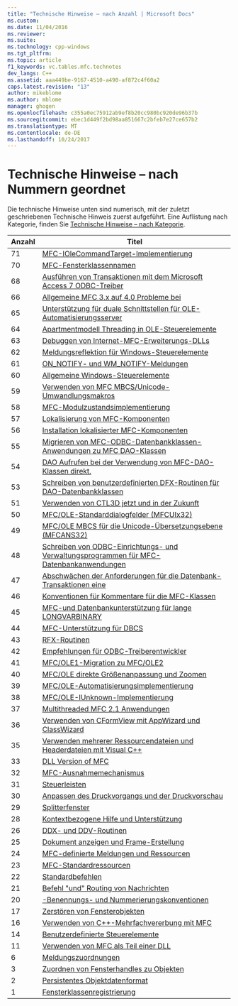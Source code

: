 ```yaml
---
title: "Technische Hinweise – nach Anzahl | Microsoft Docs"
ms.custom: 
ms.date: 11/04/2016
ms.reviewer: 
ms.suite: 
ms.technology: cpp-windows
ms.tgt_pltfrm: 
ms.topic: article
f1_keywords: vc.tables.mfc.technotes
dev_langs: C++
ms.assetid: aaa449be-9167-4510-a490-af872c4f60a2
caps.latest.revision: "13"
author: mikeblome
ms.author: mblome
manager: ghogen
ms.openlocfilehash: c355a0ec75912ab9ef8b20cc980bc920de96b37b
ms.sourcegitcommit: ebec1d449f2bd98aa851667c2bfeb7e27ce657b2
ms.translationtype: MT
ms.contentlocale: de-DE
ms.lasthandoff: 10/24/2017
---
```

# <a name="technical-notes-by-number"></a>Technische Hinweise – nach Nummern geordnet
Die technische Hinweise unten sind numerisch, mit der zuletzt geschriebenen Technische Hinweis zuerst aufgeführt. Eine Auflistung nach Kategorie, finden Sie [Technische Hinweise – nach Kategorie](../mfc/technical-notes-by-category.md).  
  
|Anzahl|Titel|  
|------------|-----------|  
|71|[MFC-IOleCommandTarget-Implementierung](../mfc/tn071-mfc-iolecommandtarget-implementation.md)|  
|70|[MFC-Fensterklassennamen](../mfc/tn070-mfc-window-class-names.md)|  
|68|[Ausführen von Transaktionen mit dem Microsoft Access 7 ODBC-Treiber](../mfc/tn068-performing-transactions-with-the-microsoft-access-7-odbc-driver.md)|  
|66|[Allgemeine MFC 3.x auf 4.0 Probleme bei](../mfc/tn066-common-mfc-3-x-to-4-0-porting-issues.md)|  
|65|[Unterstützung für duale Schnittstellen für OLE-Automatisierungsserver](../mfc/tn065-dual-interface-support-for-ole-automation-servers.md)|  
|64|[Apartmentmodell Threading in OLE-Steuerelemente](../mfc/tn064-apartment-model-threading-in-activex-controls.md)|  
|63|[Debuggen von Internet-MFC-Erweiterungs-DLLs](../mfc/tn063-debugging-internet-extension-dlls.md)|  
|62|[Meldungsreflektion für Windows-Steuerelemente](../mfc/tn062-message-reflection-for-windows-controls.md)|  
|61|[ON_NOTIFY- und WM_NOTIFY-Meldungen](../mfc/tn061-on-notify-and-wm-notify-messages.md)|  
|60|[Allgemeine Windows-Steuerelemente](../mfc/tn060-the-new-windows-common-controls.md)|  
|59|[Verwenden von MFC MBCS/Unicode-Umwandlungsmakros](../mfc/tn059-using-mfc-mbcs-unicode-conversion-macros.md)|  
|58|[MFC-Modulzustandsimplementierung](../mfc/tn058-mfc-module-state-implementation.md)|  
|57|[Lokalisierung von MFC-Komponenten](../mfc/tn057-localization-of-mfc-components.md)|  
|56|[Installation lokalisierter MFC-Komponenten](../mfc/tn056-installation-of-localized-mfc-components.md)|  
|55|[Migrieren von MFC-ODBC-Datenbankklassen-Anwendungen zu MFC DAO-Klassen](../mfc/tn055-migrating-mfc-odbc-database-class-applications-to-mfc-dao-classes.md)|  
|54|[DAO Aufrufen bei der Verwendung von MFC-DAO-Klassen direkt.](../mfc/tn054-calling-dao-directly-while-using-mfc-dao-classes.md)|  
|53|[Schreiben von benutzerdefinierten DFX-Routinen für DAO-Datenbankklassen](../mfc/tn053-custom-dfx-routines-for-dao-database-classes.md)|  
|51|[Verwenden von CTL3D jetzt und in der Zukunft](../mfc/tn051-using-ctl3d-now-and-in-the-future.md)|  
|50|[MFC/OLE-Standarddialogfelder (MFCUIx32)](../mfc/tn050-mfc-ole-common-dialogs-mfcuix32.md)|  
|49|[MFC/OLE MBCS für die Unicode-Übersetzungsebene (MFCANS32)](../mfc/tn049-mfc-ole-mbcs-to-unicode-translation-layer-mfcans32.md)|  
|48|[Schreiben von ODBC-Einrichtungs- und Verwaltungsprogrammen für MFC-Datenbankanwendungen](../mfc/tn048-writing-odbc-setup-and-administration-programs.md)|  
|47|[Abschwächen der Anforderungen für die Datenbank-Transaktionen eine](../mfc/tn047-relaxing-database-transaction-requirements.md)|  
|46|[Konventionen für Kommentare für die MFC-Klassen](../mfc/tn046-commenting-conventions-for-the-mfc-classes.md)|  
|45|[MFC-und Datenbankunterstützung für lange LONGVARBINARY](../mfc/tn045-mfc-database-support-for-long-varchar-varbinary.md)|  
|44|[MFC-Unterstützung für DBCS](../mfc/tn044-mfc-support-for-dbcs.md)|  
|43|[RFX-Routinen](../mfc/tn043-rfx-routines.md)|  
|42|[Empfehlungen für ODBC-Treiberentwickler](../mfc/tn042-odbc-driver-developer-recommendations.md)|  
|41|[MFC/OLE1-Migration zu MFC/OLE2](../mfc/tn041-mfc-ole1-migration-to-mfc-ole-2.md)|  
|40|[MFC/OLE direkte Größenanpassung und Zoomen](../mfc/tn040-mfc-ole-in-place-resizing-and-zooming.md)|  
|39|[MFC/OLE-Automatisierungsimplementierung](../mfc/tn039-mfc-ole-automation-implementation.md)|  
|38|[MFC/OLE-IUnknown-Implementierung](../mfc/tn038-mfc-ole-iunknown-implementation.md)|  
|37|[Multithreaded MFC 2.1 Anwendungen](../mfc/tn037-multithreaded-mfc-2-1-applications.md)|  
|36|[Verwenden von CFormView mit AppWizard und ClassWizard](../mfc/tn036-using-cformview-with-appwizard-and-classwizard.md)|  
|35|[Verwenden mehrerer Ressourcendateien und Headerdateien mit Visual C++](../mfc/tn035-using-multiple-resource-files-and-header-files-with-visual-cpp.md)|  
|33|[DLL Version of MFC](../mfc/tn033-dll-version-of-mfc.md)|  
|32|[MFC-Ausnahmemechanismus](../mfc/tn032-mfc-exception-mechanism.md)|  
|31|[Steuerleisten](../mfc/tn031-control-bars.md)|  
|30|[Anpassen des Druckvorgangs und der Druckvorschau](../mfc/tn030-customizing-printing-and-print-preview.md)|  
|29|[Splitterfenster](../mfc/tn029-splitter-windows.md)|  
|28|[Kontextbezogene Hilfe und Unterstützung](../mfc/tn028-context-sensitive-help-support.md)|  
|26|[DDX- und DDV-Routinen](../mfc/tn026-ddx-and-ddv-routines.md)|  
|25|[Dokument anzeigen und Frame-Erstellung](../mfc/tn025-document-view-and-frame-creation.md)|  
|24|[MFC-definierte Meldungen und Ressourcen](../mfc/tn024-mfc-defined-messages-and-resources.md)|  
|23|[MFC-Standardressourcen](../mfc/tn023-standard-mfc-resources.md)|  
|22|[Standardbefehlen](../mfc/tn022-standard-commands-implementation.md)|  
|21|[Befehl "und" Routing von Nachrichten](../mfc/tn021-command-and-message-routing.md)|  
|20|[-Benennungs- und Nummerierungskonventionen](../mfc/tn020-id-naming-and-numbering-conventions.md)|  
|17|[Zerstören von Fensterobjekten](../mfc/tn017-destroying-window-objects.md)|  
|16|[Verwenden von C++-Mehrfachvererbung mit MFC](../mfc/tn016-using-cpp-multiple-inheritance-with-mfc.md)|  
|14|[Benutzerdefinierte Steuerelemente](../mfc/tn014-custom-controls.md)|  
|11|[Verwenden von MFC als Teil einer DLL](../mfc/tn011-using-mfc-as-part-of-a-dll.md)|  
|6|[Meldungszuordnungen](../mfc/tn006-message-maps.md)|  
|3|[Zuordnen von Fensterhandles zu Objekten](../mfc/tn003-mapping-of-windows-handles-to-objects.md)|  
|2|[Persistentes Objektdatenformat](../mfc/tn002-persistent-object-data-format.md)|  
|1|[Fensterklassenregistrierung](../mfc/tn001-window-class-registration.md)
